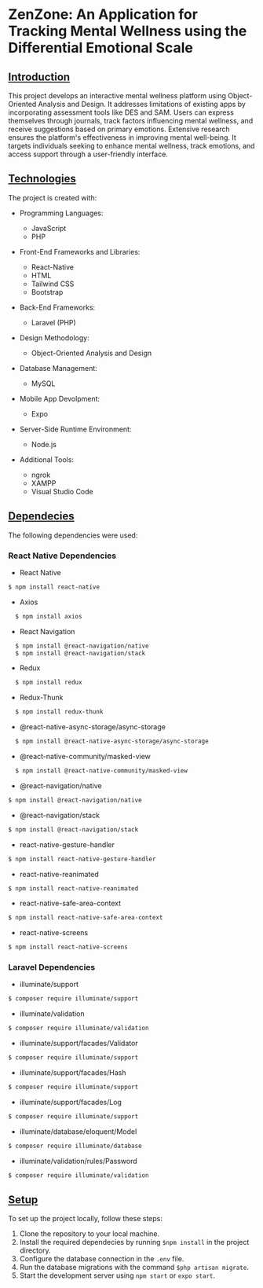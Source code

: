 # ZenZone: An Application for Tracking Mental Wellness using the Differential Emotional Scale

## <u>Introduction</u>
This project develops an interactive mental wellness platform using Object-Oriented Analysis and Design. It addresses limitations of existing apps by incorporating assessment tools like DES and SAM. Users can express themselves through journals, track factors influencing mental wellness, and receive suggestions based on primary emotions. Extensive research ensures the platform's effectiveness in improving mental well-being. It targets individuals seeking to enhance mental wellness, track emotions, and access support through a user-friendly interface. 

## <u>Technologies</u>
The project is created with:
   
   * Programming Languages: 
      * JavaScript
      * PHP
      
* Front-End Frameworks and Libraries:
   * React-Native
   * HTML
   * Tailwind CSS
   * Bootstrap

* Back-End Frameworks:
   * Laravel (PHP)


* Design Methodology:   
   * Object-Oriented Analysis and Design
    
* Database Management:
     * MySQL

 * Mobile App Devolpment:
    * Expo

* Server-Side Runtime Environment:
   * Node.js

* Additional Tools:
   * ngrok
   * XAMPP
   * Visual Studio Code

## <u> Dependecies</u>
The following dependencies were used:
 ### React Native Dependencies

- React Native
```bash
$ npm install react-native
```
- Axios
```bash
  $ npm install axios
```  
- React Navigation
```bash
  $ npm install @react-navigation/native
  $ npm install @react-navigation/stack
 ```
- Redux
```bash
  $ npm install redux
```
- Redux-Thunk
```bash
  $ npm install redux-thunk
```
- @react-native-async-storage/async-storage
```bash
  $ npm install @react-native-async-storage/async-storage
```
- @react-native-community/masked-view
```bash
  $ npm install @react-native-community/masked-view
 ```
- @react-navigation/native
``` bash
$ npm install @react-navigation/native
```
- @react-navigation/stack
```bash
$ npm install @react-navigation/stack
```
- react-native-gesture-handler
```bash
$ npm install react-native-gesture-handler
```
- react-native-reanimated
```bash
$ npm install react-native-reanimated
```
- react-native-safe-area-context
```bash
$ npm install react-native-safe-area-context
```
- react-native-screens
```bash
$ npm install react-native-screens
```


 ### Laravel Dependencies
  
- illuminate/support
```bash
$ composer require illuminate/support
```  
- illuminate/validation 
```bash
$ composer require illuminate/validation
```
- illuminate/support/facades/Validator
```bash
$ composer require illuminate/support
```
- illuminate/support/facades/Hash
```bash
$ composer require illuminate/support
```
- illuminate/support/facades/Log
```bash
$ composer require illuminate/support
```
- illuminate/database/eloquent/Model
```bash
$ composer require illuminate/database
```
- illuminate/validation/rules/Password
```bash
$ composer require illuminate/validation
```
 ## <u>Setup</u>
To set up the project locally, follow these steps:

   1. Clone the repository to your local machine.  
   2. Install the required dependecies by running ```$npm install``` in the project directory.
   3. Configure the database connection in the `.env` file.
   4. Run the database migrations with the command ```$php artisan migrate```.
   5. Start the development server using ```npm start``` or ```expo start```.



